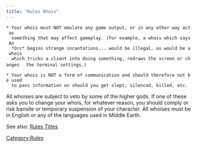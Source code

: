 ```yaml
---
title: "Rules Whois"
---
```


`* Your whois must NOT emulate any game output, or in any other way act as`
`  something that may affect gameplay. (For example, a whois which says An`
`  *Orc* begins strange incantations... would be illegal, as would be a whois`
`  which tricks a client into doing something, redraws the screen or changes`
`  the terminal settings.)`

`* Your whois is NOT a form of communication and should therefore not be used`
`  to pass information on should you get slept, silenced, killed, etc.`

All whoises are subject to veto by some of the higher gods. If one of
these asks you to change your whois, for whatever reason, you should
comply or risk bansite or temporary suspension of your character. All
whoises must be in English or any of the languages used in Middle Earth.

See also: [Rules Titles](Rules_Titles "wikilink")

[Category:Rules](Category:Rules "wikilink")
